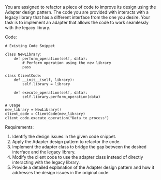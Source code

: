 
You are assigned to refactor a piece of code to improve its design using the Adapter design pattern. The code you are provided with interacts with a legacy library that has a different interface from the one you desire. Your task is to implement an adapter that allows the code to work seamlessly with the legacy library.

Code:
```
# Existing Code Snippet

class NewLibrary:
    def perform_operation(self, data):
        # Perform operation using the new library
        pass

class ClientCode:
    def __init__(self, library):
        self.library = library

    def execute_operation(self, data):
        self.library.perform_operation(data)

# Usage
new_library = NewLibrary()
client_code = ClientCode(new_library)
client_code.execute_operation("Data to process")
```

Requirements:
1. Identify the design issues in the given code snippet.
2. Apply the Adapter design pattern to refactor the code.
3. Implement the adapter class to bridge the gap between the desired interface and the legacy library.
4. Modify the client code to use the adapter class instead of directly interacting with the legacy library.
5. Provide a detailed explanation of the Adapter design pattern and how it addresses the design issues in the original code.
